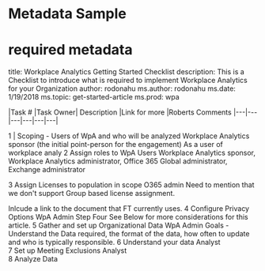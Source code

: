 # Metadata Sample
# required metadata

title: Workplace Analytics Getting Started Checklist
description: This is a Checklist to introduce what is required to implement Workplace Analytics for your Organization
author: rodonahu
ms.author: rodonahu
ms.date: 1/19/2018
ms.topic: get-started-article
ms.prod: wpa



|Task #	|Task	Owner|	Description	|Link for more	|Roberts Comments
|---|---|---|---|---|---|

1 |	Scoping - Users of WpA and who will be analyzed
	Workplace Analytics sponsor (the initial point-person for the engagement)
 	 	 	As a user of workplace analy
2	Assign roles to WpA Users	Workplace Analytics sponsor, Workplace Analytics administrator, Office 365 Global administrator, Exchange administrator

 3	Assign Licenses to population in scope	 O365 admin	 	 	Need to mention that we don't support Group based license assignment.

Inlcude a link to the document that FT currently uses.
 4	Configure Privacy Options	WpA Admin	 	 Step Four
See Below for more considerations for this article.
5	Gather and set up Organizational Data	WpA Admin			Goals -
Understand the Data required, the format of the data, how often to update and who is typically responsible.
6	Understand your data 	Analyst			
7	Set up Meeting Exclusions	Analyst			
8	Analyze Data 				
